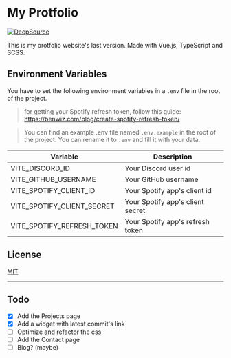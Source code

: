 # My Protfolio

[![DeepSource](https://deepsource.io/gh/d3r1n/d3r1n-website.svg/?label=active+issues&show_trend=true&token=51s5DlzK0SxWSuBoJwGwhgvr)](https://deepsource.io/gh/d3r1n/d3r1n-website/?ref=repository-badge)

This is my protfolio website's last version. Made with Vue.js, TypeScript and SCSS.

## Environment Variables

You have to set the following environment variables in a `.env` file in the root of the project.

> for getting your Spotify refresh token, follow this guide:
> https://benwiz.com/blog/create-spotify-refresh-token/

> You can find an example .env file named `.env.example` in the root of the project.
> You can rename it to `.env` and fill it with your data.

| Variable | Description |
| --- | --- |
| VITE_DISCORD_ID | Your Discord user id |
| VITE_GITHUB_USERNAME | Your GitHub username |
| VITE_SPOTIFY_CLIENT_ID | Your Spotify app's client id |
| VITE_SPOTIFY_CLIENT_SECRET | Your Spotify app's client secret |
| VITE_SPOTIFY_REFRESH_TOKEN | Your Spotify app's refresh token |

## License

[MIT](https://choosealicense.com/licenses/mit/)

---

## Todo

- [X] Add the Projects page
- [X] Add a widget with latest commit's link
- [ ] Optimize and refactor the css
- [ ] Add the Contact page
- [ ] Blog? (maybe)
